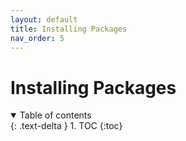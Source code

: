 ```yaml
---
layout: default
title: Installing Packages
nav_order: 5
---
```


# Installing Packages

<details open markdown="block">
  <summary>
    Table of contents
  </summary>
  {: .text-delta }
1. TOC
{:toc}
</details>
